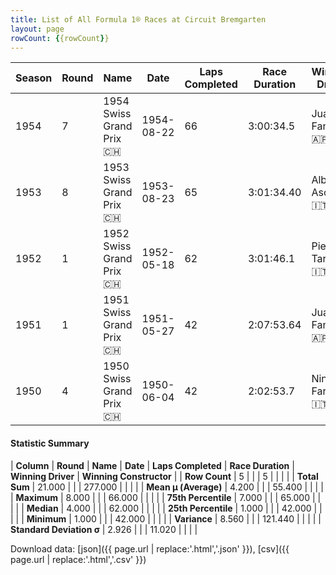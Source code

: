```yaml
---
title: List of All Formula 1® Races at Circuit Bremgarten
layout: page
rowCount: {{rowCount}}
---
```


| Season | Round | Name | Date | Laps Completed | Race Duration | Winning Driver | Winning Constructor |
|--|--|--|--|--|--|--|--|
| 1954 | 7 | 1954 Swiss Grand Prix 🇨🇭 | 1954-08-22 | 66 | 3:00:34.5 | Juan Fangio 🇦🇷 | Mercedes 🇩🇪 |
| 1953 | 8 | 1953 Swiss Grand Prix 🇨🇭 | 1953-08-23 | 65 | 3:01:34.40 | Alberto Ascari 🇮🇹 | Ferrari 🇮🇹 |
| 1952 | 1 | 1952 Swiss Grand Prix 🇨🇭 | 1952-05-18 | 62 | 3:01:46.1 | Piero Taruffi 🇮🇹 | Ferrari 🇮🇹 |
| 1951 | 1 | 1951 Swiss Grand Prix 🇨🇭 | 1951-05-27 | 42 | 2:07:53.64 | Juan Fangio 🇦🇷 | Alfa Romeo 🇮🇹 |
| 1950 | 4 | 1950 Swiss Grand Prix 🇨🇭 | 1950-06-04 | 42 | 2:02:53.7 | Nino Farina 🇮🇹 | Alfa Romeo 🇮🇹 |

#### Statistic Summary

| **Column** | **Round** | **Name** | **Date** | **Laps Completed** | **Race Duration** | **Winning Driver** | **Winning Constructor** |
| **Row Count** | 5 |  |  | 5 |  |  |  |
| **Total Sum** | 21.000 |  |  | 277.000 |  |  |  |
| **Mean μ (Average)** | 4.200 |  |  | 55.400 |  |  |  |
| **Maximum** | 8.000 |  |  | 66.000 |  |  |  |
| **75th Percentile** | 7.000 |  |  | 65.000 |  |  |  |
| **Median** | 4.000 |  |  | 62.000 |  |  |  |
| **25th Percentile** | 1.000 |  |  | 42.000 |  |  |  |
| **Minimum** | 1.000 |  |  | 42.000 |  |  |  |
| **Variance** | 8.560 |  |  | 121.440 |  |  |  |
| **Standard Deviation σ** | 2.926 |  |  | 11.020 |  |  |  |

Download data: [json]({{ page.url | replace:'.html','.json' }}), [csv]({{ page.url | replace:'.html','.csv' }})
